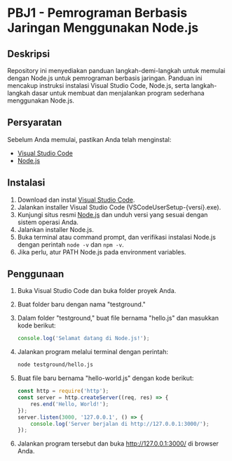 # PBJ1 - Pemrograman Berbasis Jaringan Menggunakan Node.js

## Deskripsi
Repository ini menyediakan panduan langkah-demi-langkah untuk memulai dengan Node.js untuk pemrograman berbasis jaringan. Panduan ini mencakup instruksi instalasi Visual Studio Code, Node.js, serta langkah-langkah dasar untuk membuat dan menjalankan program sederhana menggunakan Node.js.

## Persyaratan
Sebelum Anda memulai, pastikan Anda telah menginstal:
- [Visual Studio Code](https://code.visualstudio.com/)
- [Node.js](https://nodejs.org/)

## Instalasi

1. Download dan instal [Visual Studio Code](https://code.visualstudio.com/).
2. Jalankan installer Visual Studio Code (VSCodeUserSetup-{versi}.exe).
3. Kunjungi situs resmi [Node.js](https://nodejs.org/) dan unduh versi yang sesuai dengan sistem operasi Anda.
4. Jalankan installer Node.js.
5. Buka terminal atau command prompt, dan verifikasi instalasi Node.js dengan perintah `node -v` dan `npm -v`.
6. Jika perlu, atur PATH Node.js pada environment variables.

## Penggunaan

1. Buka Visual Studio Code dan buka folder proyek Anda.
2. Buat folder baru dengan nama "testground."
3. Dalam folder "testground," buat file bernama "hello.js" dan masukkan kode berikut:

    ```javascript
    console.log('Selamat datang di Node.js!');
    ```

4. Jalankan program melalui terminal dengan perintah:

    ```bash
    node testground/hello.js
    ```

5. Buat file baru bernama "hello-world.js" dengan kode berikut:

    ```javascript
    const http = require('http');
    const server = http.createServer((req, res) => {
        res.end('Hello, World!');
    });
    server.listen(3000, '127.0.0.1', () => {
        console.log('Server berjalan di http://127.0.0.1:3000/');
    });
    ```

6. Jalankan program tersebut dan buka http://127.0.0.1:3000/ di browser Anda.
